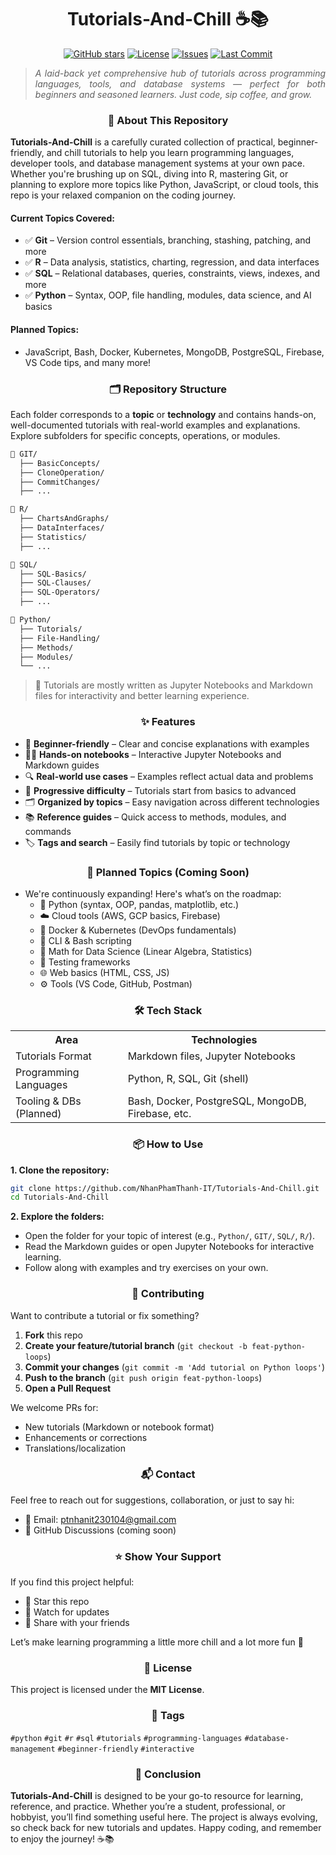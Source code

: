 # <div align="center"><strong>Tutorials-And-Chill ☕📚</strong></div>

<div align="center">
  <a href="https://github.com/NhanPhamThanh-IT/Tutorials-And-Chill"><img src="https://img.shields.io/github/stars/NhanPhamThanh-IT/Tutorials-And-Chill?style=social" alt="GitHub stars"></a>
  <a href="https://github.com/NhanPhamThanh-IT/Tutorials-And-Chill/blob/main/LICENSE"><img src="https://img.shields.io/github/license/NhanPhamThanh-IT/Tutorials-And-Chill?color=blue" alt="License"></a>
  <a href="https://github.com/NhanPhamThanh-IT/Tutorials-And-Chill/issues"><img src="https://img.shields.io/github/issues/NhanPhamThanh-IT/Tutorials-And-Chill" alt="Issues"></a>
  <a href="https://github.com/NhanPhamThanh-IT/Tutorials-And-Chill/commits/main"><img src="https://img.shields.io/github/last-commit/NhanPhamThanh-IT/Tutorials-And-Chill" alt="Last Commit"></a>
</div>

<div align="justify">

> _A laid-back yet comprehensive hub of tutorials across programming languages, tools, and database systems — perfect for both beginners and seasoned learners. Just code, sip coffee, and grow._

</div>

### <div align="center">📖 About This Repository</div>

**Tutorials-And-Chill** is a carefully curated collection of practical, beginner-friendly, and chill tutorials to help you learn programming languages, developer tools, and database management systems at your own pace. Whether you're brushing up on SQL, diving into R, mastering Git, or planning to explore more topics like Python, JavaScript, or cloud tools, this repo is your relaxed companion on the coding journey.

#### **Current Topics Covered:**

- ✅ **Git** – Version control essentials, branching, stashing, patching, and more
- ✅ **R** – Data analysis, statistics, charting, regression, and data interfaces
- ✅ **SQL** – Relational databases, queries, constraints, views, indexes, and more
- ✅ **Python** – Syntax, OOP, file handling, modules, data science, and AI basics

#### **Planned Topics:**

- JavaScript, Bash, Docker, Kubernetes, MongoDB, PostgreSQL, Firebase, VS Code tips, and many more!

### <div align="center">🗂️ Repository Structure</div>

Each folder corresponds to a **topic** or **technology** and contains hands-on, well-documented tutorials with real-world examples and explanations. Explore subfolders for specific concepts, operations, or modules.

```bash
📁 GIT/
  ├── BasicConcepts/
  ├── CloneOperation/
  ├── CommitChanges/
  ├── ...

📁 R/
  ├── ChartsAndGraphs/
  ├── DataInterfaces/
  ├── Statistics/
  ├── ...

📁 SQL/
  ├── SQL-Basics/
  ├── SQL-Clauses/
  ├── SQL-Operators/
  ├── ...

📁 Python/
  ├── Tutorials/
  ├── File-Handling/
  ├── Methods/
  ├── Modules/
  └── ...
```

> 📝 Tutorials are mostly written as Jupyter Notebooks and Markdown files for interactivity and better learning experience.

### <div align="center">✨ Features</div>

- 🔰 **Beginner-friendly** – Clear and concise explanations with examples
- 🧑‍💻 **Hands-on notebooks** – Interactive Jupyter Notebooks and Markdown guides
- 🔍 **Real-world use cases** – Examples reflect actual data and problems
- 🧠 **Progressive difficulty** – Tutorials start from basics to advanced
- 🗂️ **Organized by topics** – Easy navigation across different technologies
- 📚 **Reference guides** – Quick access to methods, modules, and commands
- 🏷️ **Tags and search** – Easily find tutorials by topic or technology

### <div align="center">🚀 Planned Topics (Coming Soon)</div>

- We're continuously expanding! Here's what’s on the roadmap:
  - 🐍 Python (syntax, OOP, pandas, matplotlib, etc.)
  - ☁️ Cloud tools (AWS, GCP basics, Firebase)
  - 🐳 Docker & Kubernetes (DevOps fundamentals)
  - 🧰 CLI & Bash scripting
  - 🧮 Math for Data Science (Linear Algebra, Statistics)
  - 🧪 Testing frameworks
  - 🌐 Web basics (HTML, CSS, JS)
  - ⚙️ Tools (VS Code, GitHub, Postman)

### <div align="center">🛠 Tech Stack</div>

<p align="center">
<table>
  <tr>
    <th>Area</th>
    <th>Technologies</th>
  </tr>
  <tr>
    <td>Tutorials Format</td>
    <td>Markdown files, Jupyter Notebooks</td>
  </tr>
  <tr>
    <td>Programming Languages</td>
    <td>Python, R, SQL, Git (shell)</td>
  </tr>
  <tr>
    <td>Tooling &amp; DBs (Planned)</td>
    <td>Bash, Docker, PostgreSQL, MongoDB, Firebase, etc.</td>
  </tr>
</table>
</p>

### <div align="center">📦 How to Use</div>

**1. Clone the repository:**

```bash
git clone https://github.com/NhanPhamThanh-IT/Tutorials-And-Chill.git
cd Tutorials-And-Chill
```

**2. Explore the folders:**

- Open the folder for your topic of interest (e.g., `Python/`, `GIT/`, `SQL/`, `R/`).
- Read the Markdown guides or open Jupyter Notebooks for interactive learning.
- Follow along with examples and try exercises on your own.

### <div align="center">🙌 Contributing</div>

Want to contribute a tutorial or fix something?

1. **Fork** this repo
2. **Create your feature/tutorial branch** (`git checkout -b feat-python-loops`)
3. **Commit your changes** (`git commit -m 'Add tutorial on Python loops'`)
4. **Push to the branch** (`git push origin feat-python-loops`)
5. **Open a Pull Request**

We welcome PRs for:

- New tutorials (Markdown or notebook format)
- Enhancements or corrections
- Translations/localization

### <div align="center">📬 Contact</div>

Feel free to reach out for suggestions, collaboration, or just to say hi:

- 📧 Email: ptnhanit230104@gmail.com
- 💬 GitHub Discussions (coming soon)

### <div align="center">⭐️ Show Your Support</div>

If you find this project helpful:

- 🌟 Star this repo
- 👀 Watch for updates
- 🔁 Share with your friends

Let’s make learning programming a little more chill and a lot more fun 🚀

### <div align="center">📘 License</div>

This project is licensed under the <a href="https://github.com/NhanPhamThanh-IT/Tutorials-And-Chill/blob/main/LICENSE" style="text-decoration: none;"><strong>MIT License</strong></a>.

### <div align="center">🔖 Tags</div>

`#python` `#git` `#r` `#sql` `#tutorials` `#programming-languages` `#database-management` `#beginner-friendly` `#interactive`

### <div align="center">🏁 Conclusion</div>

**Tutorials-And-Chill** is designed to be your go-to resource for learning, reference, and practice. Whether you’re a student, professional, or hobbyist, you’ll find something useful here. The project is always evolving, so check back for new tutorials and updates. Happy coding, and remember to enjoy the journey! ☕📚
